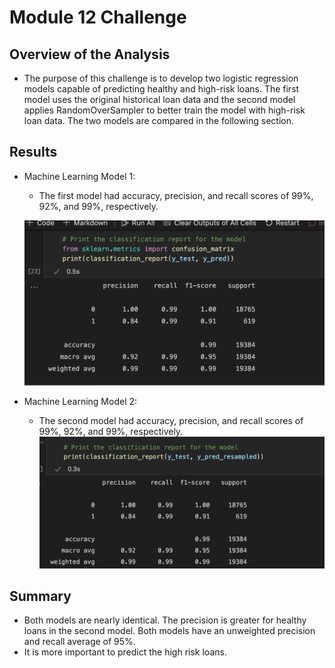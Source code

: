 # Module 12 Challenge

## Overview of the Analysis


*  The purpose of this challenge is to develop two logistic regression models capable of predicting healthy and high-risk loans. The first model uses the original historical loan data and the second model applies RandomOverSampler to better train the model with high-risk loan data. The two models are compared in the following section.

## Results



* Machine Learning Model 1:
  * The first model had accuracy, precision, and recall scores of 99%, 92%, and 99%, respectively.

  ![Results of first model](model.png)

* Machine Learning Model 2:
  * The second model had accuracy, precision, and recall scores of 99%, 92%, and 99%, respectively. 
  ![Results second model](resampled.png)

## Summary


* Both models are nearly identical. The precision is greater for healthy loans in the second model. Both models have an unweighted precision and recall average of 95%.
* It is more important to predict the high risk loans.


